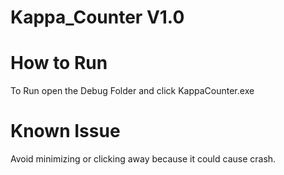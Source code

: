 # Kappa_Counter V1.0

# How to Run
To Run open the Debug Folder and click KappaCounter.exe

# Known Issue
Avoid minimizing or clicking away because it could cause crash.
